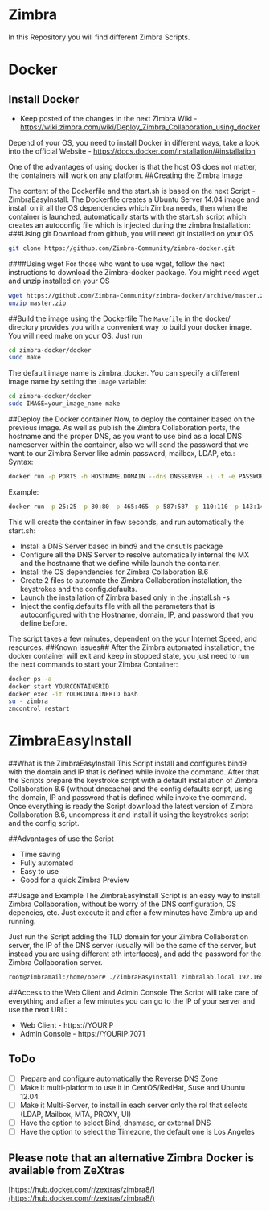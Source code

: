 # Zimbra
In this Repository you will find different Zimbra Scripts.

# Docker
## Install Docker
* Keep posted of the changes in the next Zimbra Wiki - https://wiki.zimbra.com/wiki/Deploy_Zimbra_Collaboration_using_docker

Depend of your OS, you need to install Docker in different ways, take a look into the official Website - https://docs.docker.com/installation/#installation

One of the advantages of using docker is that the host OS does not matter, the containers will work on any platform.
##Creating the Zimbra Image

The content of the Dockerfile and the start.sh is based on the next Script - ZimbraEasyInstall. The Dockerfile creates a Ubuntu Server 14.04 image and install on it all the OS dependencies which Zimbra needs, then when the container is launched, automatically starts with the start.sh script which creates an autoconfig file which is injected during the zimbra Installation:
###Using git
Download from github, you will need git installed on your OS

```bash
git clone https://github.com/Zimbra-Community/zimbra-docker.git
```
####Using wget
For those who want to use wget, follow the next instructions to download the Zimbra-docker package. You might need wget and unzip installed on your OS
```bash
wget https://github.com/Zimbra-Community/zimbra-docker/archive/master.zip
unzip master.zip
```

##Build the image using the Dockerfile
The `Makefile` in the docker/ directory provides you with a convenient way to build your docker image. You will need make on your OS. Just run

```bash
cd zimbra-docker/docker
sudo make
```

The default image name is zimbra_docker. You can specify a different image name by setting the `Image` variable:

```bash
cd zimbra-docker/docker
sudo IMAGE=your_image_name make
```
##Deploy the Docker container
Now, to deploy the container based on the previous image. As well as publish the Zimbra Collaboration ports, the hostname and the proper DNS, as you want to use bind as a local DNS nameserver within the container, also we will send the password that we want to our Zimbra Server like admin password, mailbox, LDAP, etc.: Syntax:
```bash
docker run -p PORTS -h HOSTNAME.DOMAIN --dns DNSSERVER -i -t -e PASSWORD=YOURPASSWORD NAMEOFDOCKERIMAGE
```
Example:
```bash
docker run -p 25:25 -p 80:80 -p 465:465 -p 587:587 -p 110:110 -p 143:143 -p 993:993 -p 995:995 -p 443:443 -p 8080:8080 -p 8443:8443 -p 7071:7071 -p 9071:9071 -h zimbra86-docker.zimbra.io --dns 127.0.0.1 --dns 8.8.8.8 -i -t -e PASSWORD=Zimbra2015 zimbra_docker
```
This will create the container in few seconds, and run automatically the start.sh:

* Install a DNS Server based in bind9 and the dnsutils package
* Configure all the DNS Server to resolve automatically internal the MX and the hostname that we define while launch the container.
* Install the OS dependencies for Zimbra Collaboration 8.6
* Create 2 files to automate the Zimbra Collaboration installation, the keystrokes and the config.defaults.
* Launch the installation of Zimbra based only in the .install.sh -s
* Inject the config.defaults file with all the parameters that is autoconfigured with the Hostname, domain, IP, and password that you define before.

The script takes a few minutes, dependent on the your Internet Speed, and resources.
##Known issues##
After the Zimbra automated installation, the docker container will exit and keep in stopped state, you just need to run the next commands to start your Zimbra Container:

```bash
docker ps -a 
docker start YOURCONTAINERID
docker exec -it YOURCONTAINERID bash
su - zimbra
zmcontrol restart
```

# ZimbraEasyInstall
##What is the ZimbraEasyInstall
This Script install and configures bind9 with the domain and IP that is defined while invoke the command. After that the Scripts prepare the keystroke script with a default installation of Zimbra Collaboration 8.6 (without dnscache) and the config.defaults script, using the domain, IP and password that is defined while invoke the command. Once everything is ready the Script download the latest version of Zimbra Collaboration 8.6, uncompress it and install it using the keystrokes script and the config script.

##Advantages of use the Script
 * Time saving
 * Fully automated
 * Easy to use
 * Good for a quick Zimbra Preview

##Usage and Example
The ZimbraEasyInstall Script is an easy way to install Zimbra Collaboration, without be worry of the DNS configuration, OS depencies, etc. Just execute it and after a few minutes have Zimbra up and running.

Just run the Script adding the TLD domain for your Zimbra Collaboration server, the IP of the DNS server (usually will be the same of the server, but instead you are using different eth interfaces), and add the password for the Zimbra Collaboration server.
```bash
root@zimbramail:/home/oper# ./ZimbraEasyInstall zimbralab.local 192.168.211.40 Zimbra2015
```
##Access to the Web Client and Admin Console
The Script will take care of everything and after a few minutes you can go to the IP of your server and use the next URL:
 * Web Client - https://YOURIP
 * Admin Console - https://YOURIP:7071

## ToDo
- [ ] Prepare and configure automatically the Reverse DNS Zone
- [ ] Make it multi-platform to use it in CentOS/RedHat, Suse and Ubuntu 12.04
- [ ] Make it Multi-Server, to install in each server only the rol that selects (LDAP, Mailbox, MTA, PROXY, UI)
- [ ] Have the option to select Bind, dnsmasq, or external DNS
- [ ] Have the option to select the Timezone, the default one is Los Angeles

## Please note that an alternative Zimbra Docker is available from  ZeXtras
[https://hub.docker.com/r/zextras/zimbra8/](https://hub.docker.com/r/zextras/zimbra8/)
